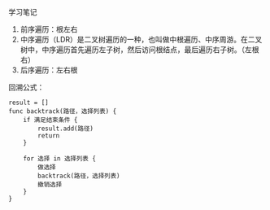 学习笔记

1.  前序遍历：根左右
2. 中序遍历（LDR）是二叉树遍历的一种，也叫做中根遍历、中序周游。在二叉树中，中序遍历首先遍历左子树，然后访问根结点，最后遍历右子树。（左根右）
3. 后序遍历：左右根

回溯公式：
```
result = []
func backtrack(路径，选择列表) {
	if 满足结束条件 {
		result.add(路径)
		return
	}

	for 选择 in 选择列表 {
		做选择
		backtrack(路径，选择列表)
		撤销选择
	}
}
```